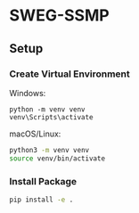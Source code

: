 # SWEG-SSMP

## Setup

### Create Virtual Environment

Windows:
```batch
python -m venv venv
venv\Scripts\activate
```

macOS/Linux:
```bash
python3 -m venv venv
source venv/bin/activate
```

### Install Package
```bash
pip install -e .
```